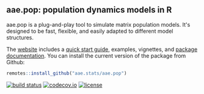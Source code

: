 ## aae.pop: population dynamics models in R

aae.pop is a plug-and-play tool to simulate matrix population models. It's designed to be fast, flexible, and easily adapted to different model structures.

The [website](https://aae-stats.github.io/aae.pop) includes a [quick start guide](https://aae-stats.github.io/aae.pop/articles/get_started.html), examples, vignettes, and [package documentation](https://aae-stats.github.io/aae.pop/reference/index.html). 
You can install the current version of the package from Github:

``` r
remotes::install_github("aae.stats/aae.pop")
```

<!-- badges: start -->

[![build status](https://travis-ci.org/aae-stats/aae.pop.svg?branch=master)](https://travis-ci.org/aae-stats/aae.pop) [![codecov.io](https://codecov.io/github/aae-stats/aae.pop/coverage.svg?branch=master)](https://codecov.io/github/aae-stats/aae.pop?branch=master) [![license](https://img.shields.io/badge/License-Apache%202.0-blue.svg)](https://opensource.org/licenses/Apache-2.0)

<!-- badges: end -->
